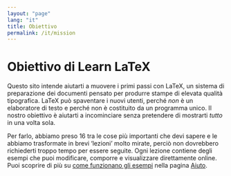 ```yaml
---
layout: "page"
lang: "it"
title: Obiettivo
permalink: /it/mission
---
```


# Obiettivo di Learn LaTeX

Questo sito intende aiutarti a muovere i primi passi con LaTeX, 
un sistema di preparazione dei documenti pensato per produrre 
stampe di elevata qualità tipografica.
LaTeX può spaventare i nuovi utenti, perché _non_ è un elaboratore 
di testo e perché non è costituito da un programma unico. 
Il nostro obiettivo è aiutarti a incominciare senza pretendere 
di mostrarti _tutto_ in una volta sola.

Per farlo, abbiamo preso 16 tra le cose più importanti che devi 
sapere e le abbiamo trasformate in brevi ‘lezioni’ molto mirate,
perciò non dovrebbero richiederti troppo tempo per essere seguite. 
Ogni lezione contiene degli esempi che puoi modificare, comporre e 
visualizzare direttamente online.
Puoi scoprire di più su [come funzionano gli esempi](./help#examples) 
nella pagina [Aiuto](help).
